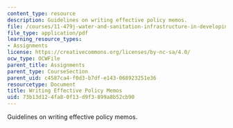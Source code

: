 ```yaml
---
content_type: resource
description: Guidelines on writing effective policy memos.
file: /courses/11-479j-water-and-sanitation-infrastructure-in-developing-countries-spring-2007/73b13d124fa80f13d9f3899a8b52cb90_writing.pdf
file_type: application/pdf
learning_resource_types:
- Assignments
license: https://creativecommons.org/licenses/by-nc-sa/4.0/
ocw_type: OCWFile
parent_title: Assignments
parent_type: CourseSection
parent_uid: c4587ca4-f0d3-b7df-e143-068923251e36
resourcetype: Document
title: Writing Effective Policy Memos
uid: 73b13d12-4fa8-0f13-d9f3-899a8b52cb90
---
```

Guidelines on writing effective policy memos.
